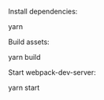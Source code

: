 Install dependencies:

  yarn

Build assets:

  yarn build

Start webpack-dev-server:

  yarn start
